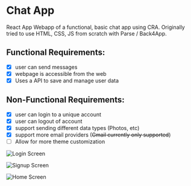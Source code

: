 # Chat App

React App Webapp of a functional, basic chat app using CRA. Originally tried to use HTML, CSS, JS from scratch with Parse / Back4App.

## Functional Requirements:
 - [x] user can send messages
 - [x] webpage is accessible from the web
 - [x] Uses a API to save and manage user data
 
 ## Non-Functional Requirements:
 - [x] user can login to a unique account
 - [x] user can logout of account
 - [x] support sending different data types (Photos, etc)
 - [x] support more email providers (~~Gmail currently only supported~~)
 - [ ] Allow for more theme customization

![Login Screen](https://i.imgur.com/VfITIu0_d.webp?maxwidth=1520&fidelity=grand.jpg)

![Signup Screen](https://i.imgur.com/rzw311J.jpg)

![Home Screen](https://user-images.githubusercontent.com/69946180/204650193-36fa29d9-3b16-4644-a81f-a5163cbad4f6.png)
